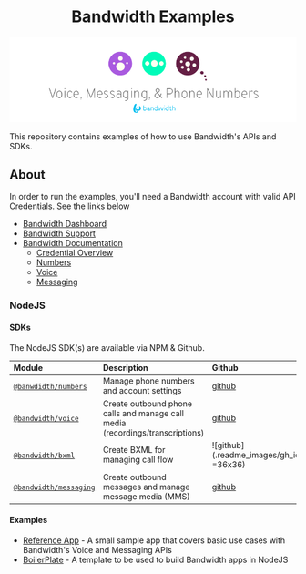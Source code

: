 <div align="center">

# Bandwidth Examples

![BW_ALL](.readme_images/BW_all.png)

</div>

This repository contains examples of how to use Bandwidth's APIs and SDKs.

## About

In order to run the examples, you'll need a Bandwidth account with valid API Credentials. See the links below

* [Bandwidth Dashboard](https://dashboard.bandwidth.com)
* [Bandwidth Support](https://support.bandwidth.com)
* [Bandwidth Documentation](https://dev.bandwidth.com)
  * [Credential Overview](https://dev.bandwidth.com/guides/accountCredentials.html#top)
  * [Numbers](https://dev.bandwidth.com/numbers/about.html)
  * [Voice](https://dev.bandwidth.com/voice/about.html)
  * [Messaging](https://dev.bandwidth.com/messaging/about.html)

### NodeJS

#### SDKs

The NodeJS SDK(s) are available via NPM & Github.

| Module                                                                       | Description                                                                   | Github                                                      | NPM                                                       |
|:-----------------------------------------------------------------------------|:------------------------------------------------------------------------------|:------------------------------------------------------------|:----------------------------------------------------------|
| [`@banwdidth/numbers`](https://www.npmjs.com/package/@bandwidth/numbers)     | Manage phone numbers and account settings                                     | [github](https://github.com/Bandwidth/node-numbers)         | [npm](https://www.npmjs.com/package/@bandwidth/numbers)   |
| [`@bandwidth/voice`](https://www.npmjs.com/package/@bandwidth/numbers)       | Create outbound phone calls and manage call media (recordings/transcriptions) | [github](https://github.com/Bandwidth/node-voice)           | [npm](https://www.npmjs.com/package/@bandwidth/voice)     |
| [`@bandwidth/bxml`](https://www.npmjs.com/package/@bandwidth/bxml)           | Create BXML for managing call flow                                            | ![github](.readme_images/gh_icon.png =36x36)| [npm](https://www.npmjs.com/package/@bandwidth/bxml)      |
| [`@bandwidth/messaging`](https://www.npmjs.com/package/@bandwidth/messaging) | Create outbound messages and manage message media (MMS)                       | [github](https://github.com/Bandwidth/node-messaging)       | [npm](https://www.npmjs.com/package/@bandwidth/messaging) |

#### Examples

* [Reference App](nodejs/BandwidthReferenceApp) - A small sample app that covers basic use cases with Bandwidth's Voice and Messaging APIs
* [BoilerPlate](nodejs/BoilerPlate) - A template to be used to build Bandwidth apps in NodeJS


